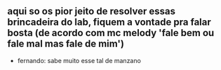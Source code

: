## aqui so os pior jeito de resolver essas brincadeira do lab, fiquem a vontade pra falar bosta (de acordo com mc melody 'fale bem ou fale mal mas fale de mim')
- fernando: sabe muito esse tal de manzano
